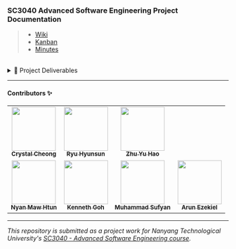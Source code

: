 ### SC3040 Advanced Software Engineering Project Documentation

> - [Wiki](https://github.com/mawsters/docs/wiki)
> - [Kanban](https://github.com/orgs/mawsters/projects/3)
> - [Minutes](https://github.com/mawsters/docs/wiki/Meeting-Minutes)

<br/>

<details>
<summary>📂 Project Deliverables</summary>

### [Lab 1 Deliverables](./Deliverables/Lab%201/Deliverables.pdf)

> 📝 Compiled [Minutes 1](./Deliverables/Lab%201/Meeting-Minutes-1.pdf)<br/>
> 📝 Compiled [Minutes 1.1](./Deliverables/Lab%201/Meeting-Minutes-1.1.pdf)<br/>

_During lab session_

- [x] Team registration
- [x] Meeting minutes of in-class discussion
      _By following lab session_
- [x] [Wiki](https://github.com/mawsters/docs/wiki): Team information
  - [x] Include role designations
- [x] Admin: Meeting details
  - [x] Meeting minutes
  - [x] Include backlog snapshot
- [x] Docs: [Project proposal](./Deliverables/Lab%201/Project-Proposal-v1.1.pdf)
  - [x] Docs: Draft [use-case model](./Deliverables/Lab%201/Use-Case-Diagram-0.0.1.pdf) & [descriptions](./Deliverables/Lab%201/Use-Case-Descriptions-0.0.1.pdf)

### [Lab 2 Deliverables](./Deliverables/Lab%202/Deliverables.pdf)

> 📝 Compiled [Minutes 2](./Deliverables/Lab%201/Meeting-Minutes-1.pdf)<br/>
> 📝 Compiled [Minutes 2.1](./Deliverables/Lab%202/MM%202.1.pdf)<br/>

_During lab session_

- [x] Meeting minutes of in-class discussion
      _By following lab session_
- [x] System requirement specification
- [x] [Wiki](https://github.com/mawsters/docs/wiki)
  - [x] System requirement specification
  - [x] Quality Plan
  - [x] Meeting minutes
- [x] Admin: Meeting details
  - [x] Meeting minutes
  - [x] Include backlog snapshot
- [x] Docs:
  - [x] [System Requirement Specification](./Deliverables/Lab%202/SRS-0.0.2.pdf)
  - [x] [Quality Plan](./Deliverables/Lab%202/Quality-Plan-v0.2.pdf)

### [Lab 3 Deliverables](./Deliverables/Lab%203/Deliverables.pdf)

> 📝 Compiled [Minutes 3](./Deliverables/Lab%203/Meeting-Minutes-3.pdf)<br/>

_During lab session_

- [x] Meeting minutes of in-class discussion
      _By following lab session_
- [x] Wiki
  - [x] Meeting minutes
- [x] Admin: Meeting details
  - [x] Meeting minutes
  - [x] Include backlog snapshot
- [x] Docs:
  - [x] [Project Plan](./Deliverables/Lab%203/Project-Plan-v2.1.pdf)
  - [x] [Risk Management Plan](./Deliverables/Lab%203/Risk-Management-Plan-v2.1.pdf)

### [Lab 4 Deliverables](./Deliverables/Lab%203/Deliverables.pdf)

> 📝 Compiled [Minutes 4](./Deliverables/Lab%204/Meeting-Minutes-4.pdf)<br/>

_During lab session_

- [x] Meeting minutes of in-class discussion
      _By following lab session_
- [x] Wiki
  - [x] Meeting minutes
- [x] Admin: Meeting details
  - [x] Meeting minutes
  - [x] Include backlog snapshot
- [x] Docs:
  - [x] [Change Management Plan](./Deliverables/Lab%204/Change-Management-Plan-v2.1.pdf)
  - [x] [Software Configuration Management Plan](./Deliverables/Lab%204/Configuration-Management-Plan-v1.2.pdf)
  - [x] [Release Plan](./Deliverables/Lab%204/Release-Plan-v1.3.pdf)

### [Lab 5 Deliverables](./Deliverables/Lab%205/Deliverables.pdf)

> 📝 Compiled [Minutes 5](./Deliverables/Lab%205/Meeting-Minutes-5.pdf)<br/>

_During lab session_

- [x] Meeting minutes of in-class discussion
      _By following lab session_
- [x] Wiki
  - [x] Meeting minutes
- [x] Admin: Meeting details
  - [x] Meeting minutes
  - [x] Include backlog snapshot
- [x] Docs:
  - [x] [Product Presentation](./Deliverables/Lab%205/Product-Presentation.pdf)
  - [x] [Test Plan](./Deliverables/Lab%205/Test-Plan-v1.4.pdf)
  - [x] [Test Cases and Test Coverage Report](./Deliverables/Lab%205/Test-Cases-and-Requirements-Test-Coverage-Report-v1.0.pdf)

</details>

---

#### Contributors ✨

<table>
  <tr>
    <td align="center"><a href="https://github.com/crystalcheong"  target="_blank"><img src="https://avatars.githubusercontent.com/u/65748007?v=4?s=100" width="100px;" alt=""/><br /><sub><b>Crystal Cheong</b></sub></a><br /></td>
    <td align="center"><a href="https://github.com/hyunsunryu2020" target="_blank"><img src="https://avatars.githubusercontent.com/u/101242965?v=4?s=100" width="100px;" alt=""/><br /><sub><b>Ryu Hyunsun</b></sub></a><br /></td>
    <td align="center"><a href="https://github.com/yuhaopro" target="_blank"><img src="https://avatars.githubusercontent.com/u/64051449?v=4?s=100" width="100px;" alt=""/><br /><sub><b>Zhu Yu Hao</b></sub></a><br /></td>
  </tr>
  <tr>
    <td align="center"><a href="https://github.com/NyanMaw" target="_blank"><img src="https://avatars.githubusercontent.com/u/85445638?v=4?s=100" width="100px;" alt=""/><br /><sub><b>Nyan Maw Htun</b></sub></a><br /></td>
    <td align="center"><a href="https://github.com/Kennethgjw" target="_blank"><img src="https://avatars.githubusercontent.com/u/102150867?v=4?s=100" width="100px;" alt=""/><br /><sub><b>Kenneth Goh</b></sub></a><br /></td>
    <td align="center"><a href="https://github.com/sufyanjais" target="_blank"><img src="https://avatars.githubusercontent.com/u/37979114?v=4?s=100" width="100px;" alt=""/><br /><sub><b>Muhammad Sufyan</b></sub></a><br /></td>
  <td align="center"><a href="https://github.com/arunezekiel98" target="_blank"><img src="https://avatars.githubusercontent.com/u/124077159?v=4?s=100" width="100px;" alt=""/><br /><sub><b>Arun Ezekiel</b></sub></a><br /></td>
  </tr>
</table>

---

_This repository is submitted as a project work for Nanyang Technological University's [SC3040 - Advanced Software Engineering course](https://www.nanyangmods.com/modules/cz3002-advanced-software-engineering-3-0-au/)._

